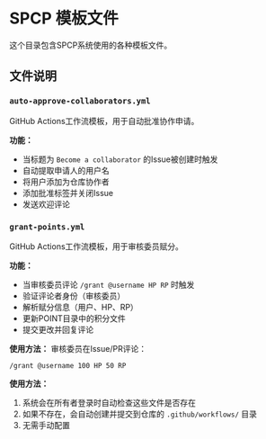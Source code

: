 # SPCP 模板文件

这个目录包含SPCP系统使用的各种模板文件。

## 文件说明

### `auto-approve-collaborators.yml`
GitHub Actions工作流模板，用于自动批准协作申请。

**功能：**
- 当标题为 `Become a collaborator` 的Issue被创建时触发
- 自动提取申请人的用户名
- 将用户添加为仓库协作者
- 添加批准标签并关闭Issue
- 发送欢迎评论

### `grant-points.yml`
GitHub Actions工作流模板，用于审核委员赋分。

**功能：**
- 当审核委员评论 `/grant @username HP RP` 时触发
- 验证评论者身份（审核委员）
- 解析赋分信息（用户、HP、RP）
- 更新POINT目录中的积分文件
- 提交更改并回复评论

**使用方法：**
审核委员在Issue/PR评论：
```
/grant @username 100 HP 50 RP
```

**使用方法：**
1. 系统会在所有者登录时自动检查这些文件是否存在
2. 如果不存在，会自动创建并提交到仓库的 `.github/workflows/` 目录
3. 无需手动配置

